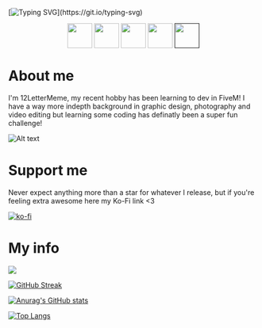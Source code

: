 [![Typing SVG](https://readme-typing-svg.herokuapp.com?color=6519DD&lines=Thanks+for+stopping+by;Graphic+design+background;Learning+all+this+coding+;continue+being+awesome;Have+an+Uh-Mazing+day!)](https://git.io/typing-svg) 


<p align="center">
  <a href="https://www.youtube.com/channel/UCFFGU7M51WGZwuwDQo1cTVw" target="blank"><img align="center" src="https://cdn.discordapp.com/attachments/978030121896271872/978034430604111882/youtube_1.png" height="50" /></a>
<a href="https://steamcommunity.com/id/12LetterMeme" target="blank"><img align="center" src="https://cdn.discordapp.com/attachments/978030121896271872/978034429853302805/steam.png" height="50" /></a>
<a href="https://twitch.tv/12LetterMeme" target="blank"><img align="center" src="https://cdn.discordapp.com/attachments/978030121896271872/978034430130159636/twitch_1.png" height="50" /></a>
<a href="https://twitter.com/LetterMeme" target="blank"><img align="center" src="https://cdn.discordapp.com/attachments/978030121896271872/978034429215797288/twitter_1.png" height="50" /></a>
<a href="" target="blank"><img align="center" src="https://cdn.discordapp.com/attachments/978030121896271872/978034429534548038/discord_2.png" height="50" /></a>
</p>




# About me
I'm 12LetterMeme, my recent hobby has been learning to dev in FiveM! I have a way more indepth background in graphic design, photography and video editing but learning some coding has definatly been a super fun challenge!

![Alt text](https://spotify-recently-played-readme.vercel.app/api?user=12lettername&count={1<1<10})

# Support me
Never expect anything more than a star for whatever I release, but if you're feeling extra awesome here my Ko-Fi link <3

[![ko-fi](https://ko-fi.com/img/githubbutton_sm.svg)](https://ko-fi.com/W7W17MX9X)

# My info

![](https://komarev.com/ghpvc/?username=12LetterMeme)

[![GitHub Streak](https://github-readme-streak-stats.herokuapp.com?user=12LetterMeme&theme=dark&date_format=M%20j%5B%2C%20Y%5D&ring=6519DD&fire=6519DD&currStreakLabel=6519DD)](https://git.io/streak-stats)

[![Anurag's GitHub stats](https://github-readme-stats.vercel.app/api?username=12LetterMeme&theme=dark)](https://github.com/anuraghazra/github-readme-stats)

[![Top Langs](https://github-readme-stats.vercel.app/api/top-langs/?username=12LetterMeme&langs_count=4&theme=dark)](https://github.com/anuraghazra/github-readme-stats)

